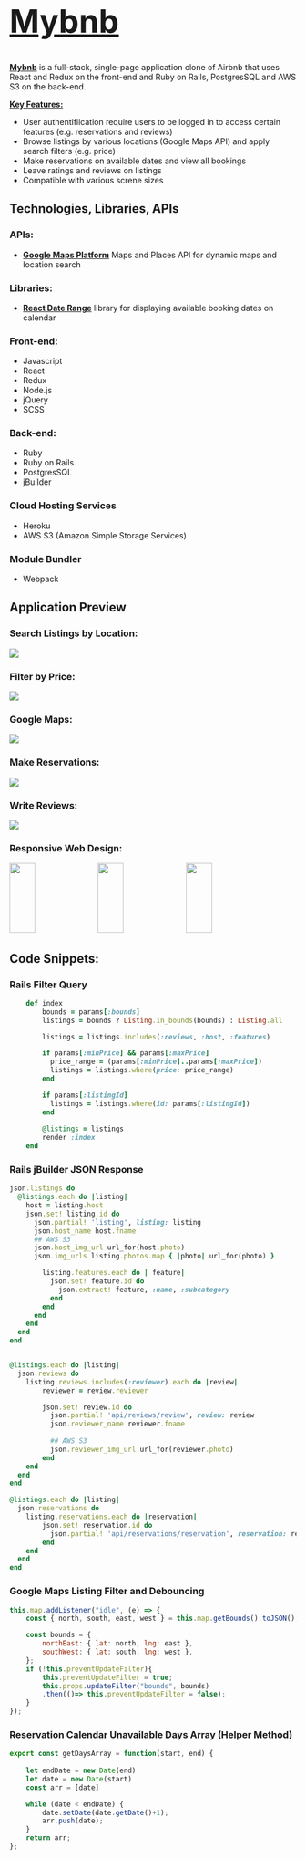 # <a href="https://mybnb-lucyluo.herokuapp.com/#/"><h1>Mybnb</h1></a> 

**<a href="https://mybnb-lucyluo.herokuapp.com/#/">Mybnb</a>** is a full-stack, single-page application clone of Airbnb that uses React and Redux on the front-end and Ruby on Rails, PostgresSQL and AWS S3 on the back-end.

<ins>**Key Features:**</ins>
+ User authentifiication require users to be logged in to access certain features (e.g. reservations and reviews)
+ Browse listings by various locations (Google Maps API) and apply search filters (e.g. price)
+ Make reservations on available dates and view all bookings
+ Leave ratings and reviews on listings
+ Compatible with various screne sizes

## Technologies, Libraries, APIs

### APIs:
- <ins>**Google Maps Platform**</ins> Maps and Places API for dynamic maps and location search

### Libraries:
- <ins>**React Date Range**</ins> library for displaying available booking dates on calendar

### Front-end:
- Javascript
- React
- Redux
- Node.js
- jQuery
- SCSS

### Back-end:
- Ruby
- Ruby on Rails
- PostgresSQL
- jBuilder

### Cloud Hosting Services
- Heroku
- AWS S3 (Amazon Simple Storage Services)

### Module Bundler
- Webpack


## Application Preview

### Search Listings by Location:
![](https://github.com/xLucyLuo/Mybnb/blob/main/app/assets/images/screenshots/location-search-clip.gif)

### Filter by Price:
![](https://github.com/xLucyLuo/Mybnb/blob/main/app/assets/images/screenshots/filter.gif)

### Google Maps:
![](https://github.com/xLucyLuo/Mybnb/blob/main/app/assets/images/screenshots/google-maps.gif)

### Make Reservations:
![](https://github.com/xLucyLuo/Mybnb/blob/main/app/assets/images/screenshots/reservation.gif)

### Write Reviews:
![](https://github.com/xLucyLuo/Mybnb/blob/main/app/assets/images/screenshots/review.gif)


### Responsive Web Design:

<p float="left">
  <img src="https://github.com/xLucyLuo/Mybnb/blob/main/app/assets/images/screenshots/screen-sizing-main.gif" width="30%" height="122px"/>
  <img src="https://github.com/xLucyLuo/Mybnb/blob/main/app/assets/images/screenshots/screen-sizing-show.gif" width="30%" height="122px"/> 
  <img src="https://github.com/xLucyLuo/Mybnb/blob/main/app/assets/images/screenshots/screen-sizing-trip.gif" width="30%" height="122px"/>
</p>

## Code Snippets:

### Rails Filter Query
```ruby
    def index
        bounds = params[:bounds]
        listings = bounds ? Listing.in_bounds(bounds) : Listing.all

        listings = listings.includes(:reviews, :host, :features)

        if params[:minPrice] && params[:maxPrice]
          price_range = (params[:minPrice]..params[:maxPrice])
          listings = listings.where(price: price_range)
        end

        if params[:listingId]
          listings = listings.where(id: params[:listingId])
        end
        
        @listings = listings
        render :index
    end
```

### Rails jBuilder JSON Response
```ruby
json.listings do
  @listings.each do |listing|
    host = listing.host
    json.set! listing.id do
      json.partial! 'listing', listing: listing
      json.host_name host.fname
      ## AWS S3
      json.host_img_url url_for(host.photo)
      json.img_urls listing.photos.map { |photo| url_for(photo) }

        listing.features.each do | feature| 
          json.set! feature.id do 
            json.extract! feature, :name, :subcategory
          end
        end
      end
    end
  end
end


@listings.each do |listing|
  json.reviews do
    listing.reviews.includes(:reviewer).each do |review|
        reviewer = review.reviewer

        json.set! review.id do
          json.partial! 'api/reviews/review', review: review
          json.reviewer_name reviewer.fname
          
          ## AWS S3
          json.reviewer_img_url url_for(reviewer.photo)
        end
    end
  end
end

@listings.each do |listing|
  json.reservations do
    listing.reservations.each do |reservation|
        json.set! reservation.id do
          json.partial! 'api/reservations/reservation', reservation: reservation
        end
    end
  end
end
```

### Google Maps Listing Filter and Debouncing

```javascript
this.map.addListener("idle", (e) => {
    const { north, south, east, west } = this.map.getBounds().toJSON();

    const bounds = {
        northEast: { lat: north, lng: east },
        southWest: { lat: south, lng: west },
    };
    if (!this.preventUpdateFilter){
        this.preventUpdateFilter = true;
        this.props.updateFilter("bounds", bounds)
        .then(()=> this.preventUpdateFilter = false);
    }
});
```

### Reservation Calendar Unavailable Days Array (Helper Method)
```javascript
export const getDaysArray = function(start, end) {
    
    let endDate = new Date(end)
    let date = new Date(start)
    const arr = [date]

    while (date < endDate) {
        date.setDate(date.getDate()+1);
        arr.push(date);
    }
    return arr;
};
```